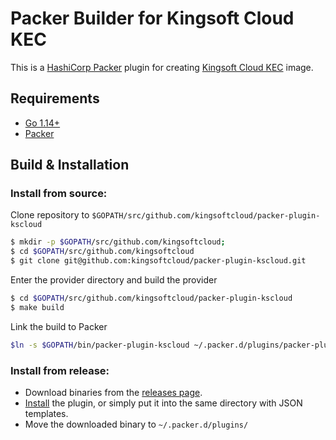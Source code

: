# Packer Builder for Kingsoft Cloud KEC

This is a [HashiCorp Packer](https://www.packer.io/) plugin for creating [Kingsoft Cloud KEC](https://www.ksyun.com/nv/product/KEC.html) image.

## Requirements
* [Go 1.14+](https://golang.org/doc/install)
* [Packer](https://www.packer.io/intro/getting-started/install.html)

## Build & Installation

### Install from source:

Clone repository to `$GOPATH/src/github.com/kingsoftcloud/packer-plugin-kscloud`

```sh
$ mkdir -p $GOPATH/src/github.com/kingsoftcloud; 
$ cd $GOPATH/src/github.com/kingsoftcloud
$ git clone git@github.com:kingsoftcloud/packer-plugin-kscloud.git
```

Enter the provider directory and build the provider

```sh
$ cd $GOPATH/src/github.com/kingsoftcloud/packer-plugin-kscloud
$ make build
```

Link the build to Packer

```sh
$ln -s $GOPATH/bin/packer-plugin-kscloud ~/.packer.d/plugins/packer-plugin-kscloud
```

### Install from release:

* Download binaries from the [releases page](https://github.com/kingsoftcloud/packer-plugin-kscloud/releases).
* [Install](https://www.packer.io/docs/extending/plugins.html#installing-plugins) the plugin, or simply put it into the same directory with JSON templates.
* Move the downloaded binary to `~/.packer.d/plugins/`
